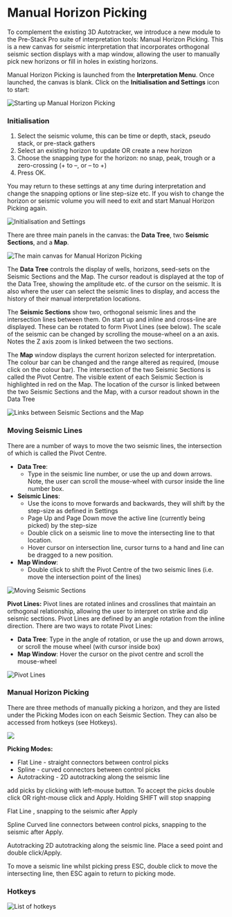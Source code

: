 # Manual Horizon Picking

To complement the existing 3D Autotracker, we introduce a new module to the Pre-Stack Pro suite of interpretation tools: Manual Horizon Picking. This is a new canvas for seismic interpretation that incorporates orthogonal seismic section displays with a map window, allowing the user to manually pick new horizons or fill in holes in existing horizons.

Manual Horizon Picking is launched from the **Interpretation Menu**. Once launched, the canvas is blank. Click on the **Initialisation and Settings** icon to start:

![Starting up Manual Horizon Picking](../../.gitbook/assets/usermanual_start.png)

### Initialisation

1. Select the seismic volume, this can be time or depth, stack, pseudo stack, or pre-stack gathers
2. Select an existing horizon to update OR create a new horizon
3. Choose the snapping type for the horizon: no snap, peak, trough or a zero-crossing \(+ to –, or – to +\)
4. Press OK.

You may return to these settings at any time during interpretation and change the snapping options or line step-size etc. If you wish to change the horizon or seismic volume you will need to exit and start Manual Horizon Picking again.

![Initialisation and Settings](../../.gitbook/assets/usermanual_settings.png)

There are three main panels in the canvas: the **Data Tree**, two **Seismic Sections**, and a **Map**. 

![The main canvas for Manual Horizon Picking](../../.gitbook/assets/usermanual_maindisplay%20%281%29.png)

The **Data Tree** controls the display of wells, horizons, seed-sets on the Seismic Sections and the Map. The cursor readout is displayed at the top of the Data Tree, showing the amplitude etc. of the cursor on the seismic. It is also where the user can select the seismic lines to display, and access the history of their manual interpretation locations.

The **Seismic Sections** show two, orthogonal seismic lines and the intersection lines between them. On start up and inline and cross-line are displayed. These can be rotated to form Pivot Lines \(see below\). The scale of the seismic can be changed by scrolling the mouse-wheel on a an axis. Notes the Z axis zoom is linked between the two sections.

The **Map** window displays the current horizon selected for interpretation. The colour bar can be changed and the range altered as required, \(mouse click on the colour bar\). The intersection of the two Seismic Sections is called the Pivot Centre. The visible extent of each Seismic Section is highlighted in red on the Map. The location of the cursor is linked between the two Seismic Sections and the Map, with a cursor readout shown in the Data Tree

![Links between Seismic Sections and the Map](../../.gitbook/assets/usermanual_seismic_range.png)

### Moving Seismic Lines

There are a number of ways to move the two seismic lines, the intersection of which is called the Pivot Centre.

* **Data Tree**: 
  * Type in the seismic line number, or use the up and down arrows. Note, the user can scroll the mouse-wheel with cursor inside the line number box.
* **Seismic Lines**: 
  * Use the icons to move forwards and backwards, they will shift by the step-size as defined in Settings
  * Page Up and Page Down move the active line \(currently being picked\) by the step-size
  * Double click on a seismic line to move the intersecting line to that location.
  * Hover cursor on intersection line, cursor turns to a hand and line can be dragged to a new position.
* **Map Window**: 
  * Double click to shift the Pivot Centre of the two seismic lines \(i.e. move the intersection point of the lines\)

![Moving Seismic Sections](../../.gitbook/assets/usermanual_movingseismic.png)

**Pivot Lines:** Pivot lines are rotated inlines and crosslines that maintain an orthogonal relationship, allowing the user to interpret on strike and dip seismic sections. Pivot Lines are defined by an angle rotation from the inline direction. There are two ways to rotate Pivot Lines:

* **Data Tree**: Type in the angle of rotation, or use the up and down arrows, or scroll the mouse wheel \(with cursor inside box\)
* **Map Window**: Hover the cursor on the pivot centre and scroll the mouse-wheel

![Pivot Lines](../../.gitbook/assets/usermanual_pivot-lines.png)

### Manual Horizon Picking

There are three methods of manually picking a horizon, and they are listed under the Picking Modes icon on each Seismic Section. They can also be accessed from hotkeys \(see Hotkeys\).

![](../../.gitbook/assets/usermanual_pickingmodes.png)

**Picking Modes:**

* Flat Line - straight connectors between control picks
* Spline - curved connectors between control picks
* Autotracking - 2D autotracking along the seismic line

add picks by clicking with left-mouse button. To accept the picks double click OR right-mouse click and Apply. Holding SHIFT will stop snapping

Flat Line , snapping to the seismic after Apply

Spline Curved line connectors between control picks, snapping to the seismic after Apply.

Autotracking 2D autotracking along the seismic line. Place a seed point and double click/Apply.

To move a seismic line whilst picking press ESC, double click to move the intersecting line, then ESC again to return to picking mode.

### Hotkeys

![List of hotkeys](../../.gitbook/assets/usermanual_hotleys.png)



